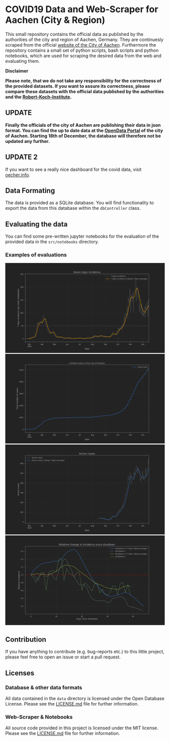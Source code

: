 # COVID19 Data and Web-Scraper for Aachen (City & Region)
This small repository contains the official data as published by the authorities of the city and region of Aachen, Germany. They are continuesly scraped from the official [website of the City of Aachen](https://www.aachen.de/DE/stadt_buerger/notfall_informationen/corona/aktuelles/index.html). Furthermore the repository contains a small set of python scripts, bash scripts and python notebooks, which are used for scraping the desired data from the web and evaluating them.

**Disclaimer**

**Please note, that we do not take any responsibility for the correctness of the provided datasets. If you want to assure its correctness, please compare these datasets with the official data published by the authorities and the [Robert-Koch-Institute](https://www.rki.de/DE/Content/InfAZ/N/Neuartiges_Coronavirus/Daten/Fallzahlen_Kum_Tab.html).**

## **UPDATE**
**Finally the officials of the city of Aachen are publishing their data in json format. You can find the up to date data at the [OpenData Portal](https://offenedaten.aachen.de/dataset/aktuelle-lage-zum-corona-virus) of the city of Aachen. Starting 18th of December, the database will therefore not be updated any further.**

## **UPDATE 2**
If you want to see a really nice dashboard for the covid data, visit [oecher.info](https://oecher.info).

## Data Formating
The data is provided as a SQLite database. You will find functionality to export the data from this database within the ```dbController``` class.

## Evaluating the data
You can find some pre-written jupyter notebooks for the evaluation of the provided data in the ```src/notebooks``` directory.

### Examples of evaluations
![](./data/evaluations/sevendays.png)
![](./data/evaluations/total_cases.png)
![](./data/evaluations/active_cases.png)
![](./data/evaluations/relative_incidence.png)

## Contribution
If you have anything to contribute (e.g. bug-reports etc.) to this little project, please feel free to open an issue or start a pull request.

## Licenses
### Database & other data formats
All data contained in the ```data``` directory is licensed under the Open Database License. Please see the [LICENSE.md](data/LICENSE.md) file for further information.

### Web-Scraper & Notebooks
All source code provided in this project is licensed under the MIT license. Please see the [LICENSE.md](scripts/LICENSE.md) file for further information.
